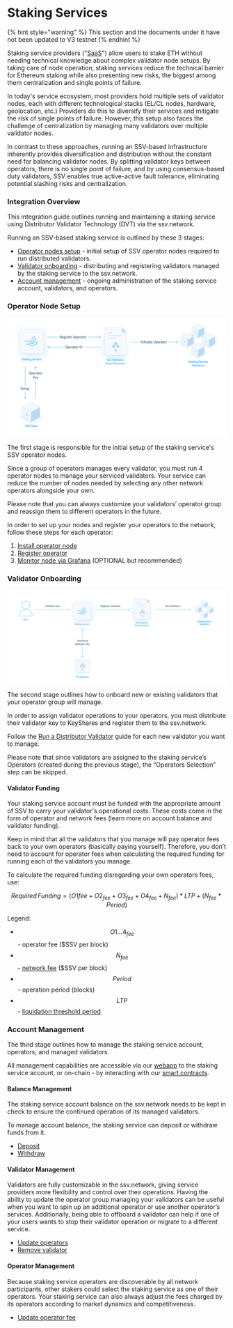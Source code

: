 # Staking Services

{% hint style="warning" %}
This section and the documents under it have not been updated to V3 testnet
{% endhint %}

Staking service providers ("[SaaS](https://ethereum.org/en/staking/saas/)") allow users to stake ETH without needing technical knowledge about complex validator node setups. By taking care of node operation, staking services reduce the technical barrier for Ethereum staking while also presenting new risks, the biggest among them centralization and single points of failure.

In today's service ecosystem, most providers hold multiple sets of validator nodes, each with different technological stacks (EL/CL nodes, hardware, geolocation, etc.) Providers do this to diversify their services and mitigate the risk of single points of failure. However, this setup also faces the challenge of centralization by managing many validators over multiple validator nodes.

In contrast to these approaches, running an SSV-based infrastructure inherently provides diversification and distribution without the constant need for balancing validator nodes. By splitting validator keys between operators, there is no single point of failure, and by using consensus-based duty validators, SSV enables true active-active fault tolerance, eliminating potential slashing risks and centralization.

### Integration Overview

This integration guide outlines running and maintaining a staking service using Distributor Validator Technology (DVT) via the ssv.network.

Running an SSV-based staking service is outlined by these 3 stages:

* [Operator nodes setup](staking-services.md#operator-node-setup) - initial setup of SSV operator nodes required to run distributed validators.
* [Validator onboarding](staking-services.md#validator-onboarding) - distributing and registering validators managed by the staking service to the ssv.network.
* [Account management](staking-services.md#account-management) - ongoing administration of the staking service account, validators, and operators.

### Operator Node Setup

![Operator Nodes Setup Process](../../.gitbook/assets/staking-services-3.png)

The first stage is responsible for the initial setup of the staking service's SSV operator nodes.

Since a group of operators manages every validator, you must run 4 operator nodes to manage your serviced validators. Your service can reduce the number of nodes needed by selecting any other network operators alongside your own.

Please note that you can always customize your validators’ operator group and reassign them to different operators in the future.

In order to set up your nodes and register your operators to the network, follow these steps for each operator:

1. [Install operator node](../../operator-user-guides/operator-node/installation.md)
2. [Register operator](../../operator-user-guides/operator-management/registration.md)
3. [Monitor node via Grafana](../../operator-user-guides/operator-node/maintenance/monitoring.md) (OPTIONAL but recommended)

### Validator Onboarding

![Validator Onboarding Process](../../.gitbook/assets/staking-services-2.png)

The second stage outlines how to onboard new or existing validators that your operator group will manage.

In order to assign validator operations to your operators, you must distribute their validator key to KeyShares and register them to the ssv.network.

Follow the [Run a Distributor Validator](../get-started.md) guide for each new validator you want to manage.

Please note that since validators are assigned to the staking service’s Operators (created during the previous stage), the “Operators Selection” step can be skipped.

#### Validator Funding

Your staking service account must be funded with the appropriate amount of SSV to carry your validator's operational costs. These costs come in the form of operator and network fees (learn more on account balance and validator funding).

Keep in mind that all the validators that you manage will pay operator fees back to your own operators (basically paying yourself). Therefore, you don’t need to account for operator fees when calculating the required funding for running each of the validators you manage.

To calculate the required funding disregarding your own operators fees, use:

$$
Required\,Funding =( O1fee+O2_{fee}+ O3_{fee} + O4_{fee}+N_{fee})*LTP  + (N_{fee} *Period )
$$

Legend:

* $$O1...4_{fee}$$ - operator fee ($SSV per block)
* $$N_{fee}$$ - [network fee](../../learn/protocol-overview/tokenomics/fees.md#\_k4tw9to38r3v) ($SSV per block)​
* $$Period$$ - operation period (blocks)
* $$LTP$$ - [liquidation threshold period](../../learn/protocol-overview/tokenomics/liquidations.md#liquidation-risk)

### Account Management

The third stage outlines how to manage the staking service account, operators, and managed validators.

All management capabilities are accessible via our [webapp](https://app.ssv.network) to the staking service account, or on-chain - by interacting with our [smart contracts](../smart-contracts/).

#### Balance Management

The staking service account balance on the ssv.network needs to be kept in check to ensure the continued operation of its managed validators.

To manage account balance, the staking service can deposit or withdraw funds from it.

* [Deposit](../smart-contracts/ssvnetwork.md#public-deposit-owner-operatorids-amount-cluster)
* [Withdraw](../smart-contracts/ssvnetwork.md#public-withdraw-operatorids-amount-cluster)

#### Validator Management&#x20;

Validators are fully customizable in the ssv.network, giving service providers more flexibility and control over their operations. Having the ability to update the operator group managing your validators can be useful when you want to spin up an additional operator or use another operator’s services. Additionally, being able to offboard a validator can help if one of your users wants to stop their validator operation or migrate to a different service.

* [Update operators](../../learn/stakers/validators/update-operators.md)
* [Remove validator](../../learn/operators/offboarding.md)

#### Operator Management

Because staking service operators are discoverable by all network participants, other stakers could select the staking service as one of their operators. Your staking service can also always adjust the fees charged by its operators according to market dynamics and competitiveness.

* [Update operator fee](../../learn/operators/update-fee.md)
